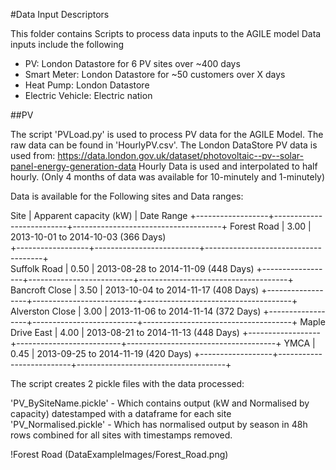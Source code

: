 #Data Input Descriptors

This folder contains Scripts to process data inputs to the AGILE model
Data inputs include the following
- PV: London Datastore for 6 PV sites over ~400 days
- Smart Meter: London Datastore for ~50 customers over X days
- Heat Pump: London Datastore 
- Electric Vehicle: Electric nation

##PV 

The script 'PVLoad.py' is used to process PV data for the AGILE Model. The raw data can be found in 'HourlyPV.csv'.
The London DataStore PV data is used from: https://data.london.gov.uk/dataset/photovoltaic--pv--solar-panel-energy-generation-data
Hourly Data is used and interpolated to half hourly. (Only 4 months of data was available for 10-minutely and 1-minutely)

Data is available for the Following sites and Data ranges:

Site               | Apparent capacity (kW)   | Date Range
+------------------+--------------------------+-------------------------------------+
Forest Road	   | 3.00                     | 2013-10-01 to 2014-10-03 (366 Days)  
+------------------+--------------------------+-------------------------------------+                
Suffolk Road	   | 0.50                     | 2013-08-28 to 2014-11-09 (448 Days)
+------------------+--------------------------+-------------------------------------+
Bancroft Close	   | 3.50                     | 2013-10-04 to 2014-11-17 (408 Days)
+------------------+--------------------------+-------------------------------------+
Alverston Close	   | 3.00                     | 2013-11-06 to 2014-11-14 (372 Days)
+------------------+--------------------------+-------------------------------------+
Maple Drive East   | 4.00                     | 2013-08-21 to 2014-11-13 (448 Days)
+------------------+--------------------------+-------------------------------------+
YMCA	           | 0.45                     | 2013-09-25 to 2014-11-19 (420 Days)
+------------------+--------------------------+-------------------------------------+

The script creates 2 pickle files with the data processed:
    
'PV_BySiteName.pickle' - Which contains output (kW and Normalised by capacity) datestamped with a dataframe for each site
'PV_Normalised.pickle' - Which has normalised output by season in 48h rows combined for all sites with timestamps removed.

!Forest Road (DataExampleImages/Forest_Road.png)

